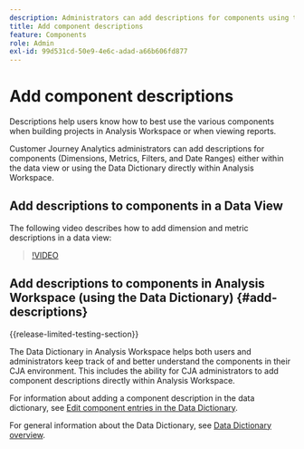 ```yaml
---
description: Administrators can add descriptions for components using the data view.
title: Add component descriptions
feature: Components
role: Admin
exl-id: 99d531cd-50e9-4e6c-adad-a66b606fd877
---
```

# Add component descriptions

Descriptions help users know how to best use the various components when building projects in Analysis Workspace or when viewing reports. 

Customer Journey Analytics administrators can add descriptions for components (Dimensions, Metrics, Filters, and Date Ranges) either within the data view or using the Data Dictionary directly within Analysis Workspace. 

## Add descriptions to components in a Data View

The following video describes how to add dimension and metric descriptions in a data view:

>[!VIDEO](https://video.tv.adobe.com/v/25453/?quality=12)

## Add descriptions to components in Analysis Workspace (using the Data Dictionary) {#add-descriptions}

{{release-limited-testing-section}}

The Data Dictionary in Analysis Workspace helps both users and administrators keep track of and better understand the components in their CJA environment. This includes the ability for CJA administrators to add component descriptions directly within Analysis Workspace. 

For information about adding a component description in the data dictionary, see [Edit component entries in the Data Dictionary](/help/components/data-dictionary/edit-entries-data-dictionary.md).

For general information about the Data Dictionary, see [Data Dictionary overview](/help/components/data-dictionary/data-dictionary-overview.md).
